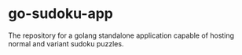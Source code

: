 # go-sudoku-app
The repository for a golang standalone application capable of hosting normal and variant sudoku puzzles.
